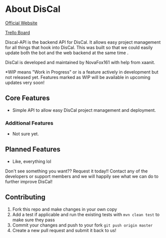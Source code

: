 # About DisCal

[Official Website](https://www.cloudcraftgaming.com/discal)

[Trello Board](https://trello.com/b/OuFo5aXu/discal)

Discal-API is the backend API for DisCal. It allows easy project management for all things that hook into DisCal. This was built so that we could easily update both the bot and the web backend at the same time .

DisCal is developed and maintained by NovaFox161 with help from xaanit.

*WIP means "Work in Progress" or is a feature actively in development but not released yet. Features marked as WIP will be available in upcoming updates very soon!

## Core Features

* Simple API to allow easy DisCal project management and deployment.

### Additional Features

* Not sure yet.


## Planned Features

* Like, everything lol

Don't see something you want?? Request it today!! Contact any of the developers or support members and we will happily see what we can do to further improve DisCal!

## Contributing

1. Fork this repo and make changes in your own copy
2. Add a test if applicable and run the existing tests with `mvn clean test` to make sure they pass
3. Commit your changes and push to your fork `git push origin master`
4. Create a new pull request and submit it back to us!